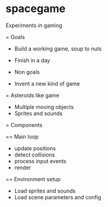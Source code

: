 spacegame
=========

Experiments in gaming

= Goals
 - Build a working game, soup to nuts
 - Finish in a day


- Non goals
 - Invent a new kind of game

= Asteroids like game
 - Multiple moving objects
 - Sprites and sounds

= Components

== Main loop
 - update positions
 - detect collisions
 - process input events
 - render

== Environment setup
 - Load sprites and sounds
 - Load scene parameters and config

